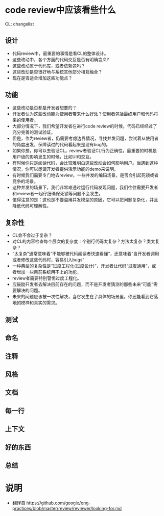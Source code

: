 # code review中应该看些什么

CL: changelist

## 设计
+ 代码review中，最重要的事情是看CL的整体设计。  
+ 这些改动中，各个方面的代码交互是否有明确含义?  
+ 这些改动属于代码库，或者依赖包吗？  
+ 这些改动是否很好地与系统其他部分相互融合？  
+ 现在是否适合增加这些功能点？

## 功能
+ 这些改动是否都是开发者想要的？
+ 开发者认为这些改动能为使用者带来什么好处？使用者包括最终用户和代码将来的使用者。
+ 大部分情况下，我们希望开发者在进行code review的时候，代码已经经过了充分完善的测试验证。
+ 但是，作为review者，仍需要考虑边界情况，寻找并发问题，尝试着从使用者的角度出发，保障读过的代码看起来是没有bug的。
+ 如果你想，你可以去验证CL。review者验证CL行为正确性，最重要的时机是用户级的影响发生的时候，比如UI和交互。
+ 有时候你只是阅读代码，会比较难明白这些改动会如何影响用户。当遇到这种情况，你可以邀请开发者提供演示功能的demo来说明。
+ 有时候我们需要专门地去review，一些并发的编码场景，是否会引起死锁或者竞争的场景。
+ 这种并发的场景下，我们非常难通过运行代码发现问题，我们往往需要开发者和review者一起仔细确保死锁等问题不会发生。
+ 值得注意的是：这也是不要滥用并发模型的原因，它可以把问题复杂化，并且降低代码可理解性。

## 复杂性
+ CL会不会过于复杂？
+ 对CL的内容检查每个层次的复杂度：个别行代码太复杂？方法太复杂？类太复杂？
+ “太复杂”通常意味着“不能够被代码阅读者快速看懂”，还意味着“当开发者调用或者修改这些代码时，容易引入bugs”
+ 一种典型的复杂性是“过度工程化(过度设计)”，开发者让代码“过度通用”，或者增加一些目前系统用不上的功能。
+ review者需要特别警惕过度工程化。
+ 应鼓励开发者去解决目前存在的问题，而不是开发者猜测的那些未来“可能”需要解决的问题。
+ 未来的问题应该被一次性解决，当它发生在了具体的场景里，你还能看到它落地的模样和真实的需求。

## 测试

## 命名

## 注释

## 风格

## 文档

## 每一行

## 上下文

## 好的东西

## 总结

# 说明
+ 翻译自 https://github.com/google/eng-practices/blob/master/review/reviewer/looking-for.md
